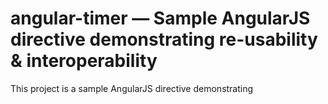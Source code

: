 # angular-timer — Sample AngularJS directive demonstrating re-usability & interoperability

This project is a sample AngularJS directive demonstrating


